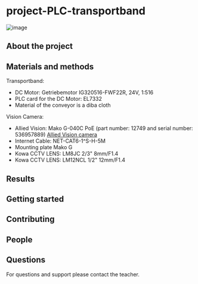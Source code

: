 # project-PLC-transportband

![image](https://user-images.githubusercontent.com/79916453/160097943-5d64a1e8-0be9-440f-bfef-e1996ff2d94a.png)


## About the project

## Materials and methods

Transportband:

* DC Motor: Getriebemotor IG320516-FWF22R, 24V, 1:516
* PLC card for the DC Motor: EL7332
* Material of the conveyor is a diba cloth

Vision Camera:

* Allied Vision: Mako G-040C PoE (part number: 12749 and serial number: 536957889) [Allied Vision camera](https://www.edmundoptics.com/p/allied-vision-mako-g-040-129-color-cmos-camera/40203/)
* Internet Cable: NET-CAT6-1^S-H-5M 
* Mounting plate Mako G
* Kowa CCTV LENS: LM8JC 2/3" 8mm/F1.4
* Kowa CCTV LENS: LM12NCL 1/2" 12mm/F1.4


## Results

## Getting started

## Contributing

## People

## Questions

For questions and support please contact the teacher.
